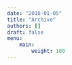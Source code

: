 ```yaml
---
date: "2018-01-05"
title: "Archive"
authors: []
draft: false
menu:
    main:
        weight: 100
---
```

